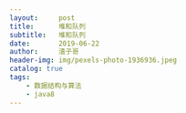 ```yaml
---
layout:     post
title:      堆和队列
subtitle:   堆和队列
date:       2019-06-22
author:     渣子哥
header-img: img/pexels-photo-1936936.jpeg
catalog: true
tags:
    - 数据结构与算法
    - java8
---
```

